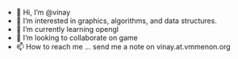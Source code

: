 - 👋 Hi, I’m @vinay
- 👀 I’m interested in graphics, algorithms, and data structures.
- 🌱 I’m currently learning opengl
- 💞️ I’m looking to collaborate on game
- 📫 How to reach me ... send me a note on vinay.at.vmmenon.org

<!---
vinay/vinay is a ✨ special ✨ repository because its `README.md` (this file) appears on your GitHub profile.
You can click the Preview link to take a look at your changes.
--->
